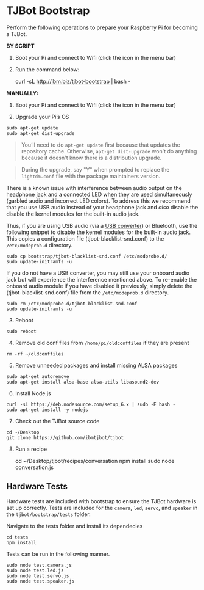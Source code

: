 # TJBot Bootstrap

Perform the following operations to prepare your Raspberry Pi for becoming a TJBot.

**BY SCRIPT**
1. Boot your Pi and connect to Wifi (click the icon in the menu bar)

2. Run the command below:

    curl -sL http://ibm.biz/tjbot-bootstrap | bash -

**MANUALLY:**
1. Boot your Pi and connect to Wifi (click the icon in the menu bar)

2. Upgrade your Pi’s OS

```
sudo apt-get update
sudo apt-get dist-upgrade
```

> You’ll need to do `apt-get update` first because that updates the repository cache. Otherwise, `apt-get dist-upgrade` won't do anything because it doesn't know there is a distribution upgrade.

> During the upgrade, say "Y" when prompted to replace the `lightdm.conf` file with the package maintainers version.


There is a known issue with interference between audio output on the headphone jack and a connected LED when they are used simultaneously (garbled audio and incorrect LED colors). To address this we recommend that you use USB audio instead of your headphone jack and *also* disable the disable the kernel modules for the built-in audio jack.

Thus, if you are using USB audio (via a [USB converter](https://www.amazon.com/Virtual-Channel-Audio-Adapter-Notebook/dp/B00M3UWE3Q/)) or Bluetooth, use the following snippet to disable the kernel modules for the built-in audio jack. This copies a configuration file (tjbot-blacklist-snd.conf) to the `/etc/modeprob.d` directory.

```
sudo cp bootstrap/tjbot-blacklist-snd.conf /etc/modprobe.d/
sudo update-initramfs -u
```

If you do not have a USB converter, you may still use your onboard audio jack but will experience the interference mentioned above. To re-enable the onboard audio module if you have disabled it previously, simply delete the (tjbot-blacklist-snd.conf) file from the `/etc/modeprob.d` directory.

```
sudo rm /etc/modprobe.d/tjbot-blacklist-snd.conf
sudo update-initramfs -u
```

3. Reboot

```
sudo reboot
```

4. Remove old conf files from `/home/pi/oldconffiles` if they are present

```
rm -rf ~/oldconffiles
```

5. Remove unneeded packages and install missing ALSA packages

```
sudo apt-get autoremove
sudo apt-get install alsa-base alsa-utils libasound2-dev
```

6. Install Node.js

```
curl -sL https://deb.nodesource.com/setup_6.x | sudo -E bash -
sudo apt-get install -y nodejs
```

7. Check out the TJBot source code

```
cd ~/Desktop
git clone https://github.com/ibmtjbot/tjbot
```

8. Run a recipe


    cd ~/Desktop/tjbot/recipes/conversation
    npm install
    sudo node conversation.js


## Hardware Tests
Hardware tests are included with bootstrap to ensure the TJBot hardware is set up correctly. Tests are included for the `camera`, `led`, `servo`, and `speaker` in the `tjbot/bootstrap/tests` folder.

Navigate to the tests folder and install its dependecies

```
cd tests
npm install
```

Tests can be run in the following manner.

```
sudo node test.camera.js
sudo node test.led.js
sudo node test.servo.js
sudo node test.speaker.js
```
